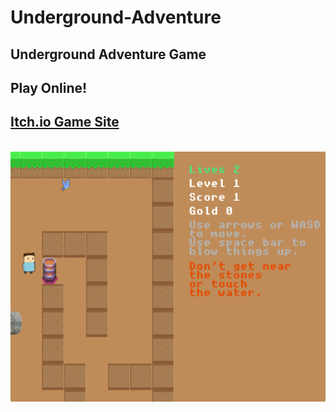 # Underground-Adventure
<h2>Underground Adventure Game</h2>

<h2>Play Online!</h2>
<h2><a href="https://groeneveld.itch.io/" target="_blank" rel="noopener noreferrer">Itch.io Game Site</a></h2>
<br>

<img src="https://github.com/groeneveldwoodstock/Underground-Adventure/blob/main/cover.png" alt="game image">
  </body>
